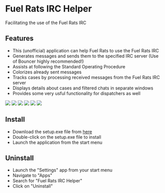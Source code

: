 # Fuel Rats IRC Helper
Facilitating the use of the Fuel Rats IRC

## Features
+ This (unofficial) application can help Fuel Rats to use the Fuel Rats IRC
+ Generates messages and sends them to the specified IRC server (Use of Bouncer highly recommended!)
+ Assists at following the Standard Operating Procedure
+ Colorizes already sent messages
+ Tracks cases by processing received messages from the Fuel Rats IRC server
+ Displays details about cases and filtered chats in separate windows
+ Provides some very usful functionality for dispatchers as well
<img src="https://i.imgur.com/Xz1QKbg.png">
<img src="https://i.imgur.com/KPqv47C.png">
<img src="https://i.imgur.com/ETZGK1M.png">
<img src="https://i.imgur.com/BbkHXzJ.png">
<img src="https://i.imgur.com/wuwMs1e.png">
<img src="https://i.imgur.com/IB4o8Gy.png">

## Install
+ Download the setup.exe file from <a href="https://fuelrats.net/Fuel-Rats-IRC-Helper/setup.exe" target="_blank">here</a>
+ Double-click on the setup.exe file to install
+ Launch the application from the start menu

## Uninstall
+ Launch the "Settings" app from your start menu
+ Navigate to "Apps"
+ Search for "Fuel Rats IRC Helper"
+ Click on "Uninstall"